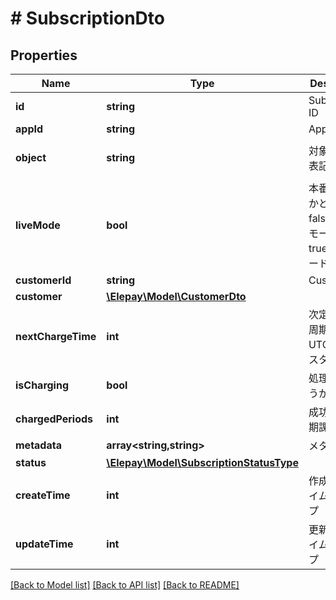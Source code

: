 # # SubscriptionDto

## Properties

Name | Type | Description | Notes
------------ | ------------- | ------------- | -------------
**id** | **string** | Subscription ID | [optional]
**appId** | **string** | App ID | [optional]
**object** | **string** | 対象種類の表記 | [optional] [default to 'subscription']
**liveMode** | **bool** | 本番モードかどうか - false テストモード - true 本番モード | [optional]
**customerId** | **string** | Customer ID | [optional]
**customer** | [**\Elepay\Model\CustomerDto**](CustomerDto.md) |  | [optional]
**nextChargeTime** | **int** | 次定期課金周期開始UTCタイムスタンプ | [optional]
**isCharging** | **bool** | 処理中かどうか | [optional]
**chargedPeriods** | **int** | 成功した定期課金回数 | [optional]
**metadata** | **array<string,string>** | メタデータ | [optional]
**status** | [**\Elepay\Model\SubscriptionStatusType**](SubscriptionStatusType.md) |  | [optional]
**createTime** | **int** | 作成UTCタイムスタンプ | [optional]
**updateTime** | **int** | 更新UTCタイムスタンプ | [optional]

[[Back to Model list]](../../README.md#models) [[Back to API list]](../../README.md#endpoints) [[Back to README]](../../README.md)
